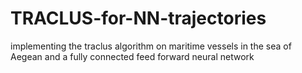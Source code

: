 # TRACLUS-for-NN-trajectories
implementing the traclus algorithm on maritime vessels in the sea of Aegean and a fully connected feed forward neural network
